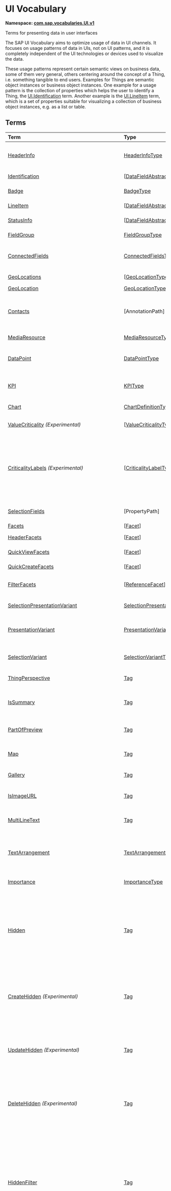 # UI Vocabulary
**Namespace: [com.sap.vocabularies.UI.v1](UI.xml)**

Terms for presenting data in user interfaces

The SAP UI Vocabulary aims to optimize usage of data in UI channels.
It focuses on usage patterns of data in UIs, not on UI patterns, and it is completely independent of the
UI technologies or devices used to visualize the data.

These usage patterns represent certain semantic views on business data, some of them very general,
others centering around the concept of a Thing, i.e. something tangible to end users.
Examples for Things are semantic object instances or business object instances.
One example for a usage pattern is the collection of properties which helps the user to identify a Thing,
the [UI.Identification](#Identification) term.
Another example is the [UI.LineItem](#LineItem) term, which is a set of properties suitable for visualizing
a collection of business object instances, e.g. as a list or table.


## Terms

Term|Type|Description
:---|:---|:----------
[HeaderInfo](UI.xml#L55)|[HeaderInfoType](#HeaderInfoType)|<a name="HeaderInfo"></a>Information for the header area of an entity representation. HeaderInfo is mandatory for main entity types of the model
[Identification](UI.xml#L106)|\[[DataFieldAbstract](#DataFieldAbstract)\]|<a name="Identification"></a>Collection of fields identifying the object
[Badge](UI.xml#L111)|[BadgeType](#BadgeType)|<a name="Badge"></a>Information usually displayed in the form of a business card
[LineItem](UI.xml#L139)|\[[DataFieldAbstract](#DataFieldAbstract)\]|<a name="LineItem"></a>Collection of data fields for representation in a table or list
[StatusInfo](UI.xml#L144)|\[[DataFieldAbstract](#DataFieldAbstract)\]|<a name="StatusInfo"></a>Collection of data fields describing the status of an entity
[FieldGroup](UI.xml#L149)|[FieldGroupType](#FieldGroupType)|<a name="FieldGroup"></a>Group of fields with an optional label
[ConnectedFields](UI.xml#L163)|[ConnectedFieldsType](#ConnectedFieldsType)|<a name="ConnectedFields"></a>Group of semantically connected fields with a representation template and an optional label ([Example](UI.xml#L166))
[GeoLocations](UI.xml#L232)|\[[GeoLocationType](#GeoLocationType)\]|<a name="GeoLocations"></a>Collection of geographic locations
[GeoLocation](UI.xml#L236)|[GeoLocationType](#GeoLocationType)|<a name="GeoLocation"></a>Geographic location
[Contacts](UI.xml#L256)|\[AnnotationPath\]|<a name="Contacts"></a>Collection of contacts<p>Each collection item MUST reference an annotation of a Communication.Contact</p>
[MediaResource](UI.xml#L263)|[MediaResourceType](#MediaResourceType)|<a name="MediaResource"></a>Properties that describe a media resource
[DataPoint](UI.xml#L317)|[DataPointType](#DataPointType)|<a name="DataPoint"></a>Visualization of a single point of data, typically a number; may also be textual, e.g. a status value
[KPI](UI.xml#L618)|[KPIType](#KPIType)|<a name="KPI"></a>A Key Performance Indicator (KPI) bundles a SelectionVariant and a DataPoint, and provides details for progressive disclosure
[Chart](UI.xml#L673)|[ChartDefinitionType](#ChartDefinitionType)|<a name="Chart"></a>Visualization of multiple data points
[ValueCriticality](UI.xml#L885) *(Experimental)*|\[[ValueCriticalityType](#ValueCriticalityType)\]|<a name="ValueCriticality"></a>Assign criticalities to primitive values. This information can be used for semantic coloring.
[CriticalityLabels](UI.xml#L900) *(Experimental)*|\[[CriticalityLabelType](#CriticalityLabelType)\]|<a name="CriticalityLabels"></a>Assign labels to criticalities. This information can be used for semantic coloring. When applied to a property, a label for a criticality must be provided, if more than one value of the annotated property has been assigned to the same criticality. There must be no more than one label per criticality.
[SelectionFields](UI.xml#L922)|\[PropertyPath\]|<a name="SelectionFields"></a>Properties that might be relevant for filtering a collection of entities of this type
[Facets](UI.xml#L931)|\[[Facet](#Facet)\]|<a name="Facets"></a>Collection of facets
[HeaderFacets](UI.xml#L935)|\[[Facet](#Facet)\]|<a name="HeaderFacets"></a>Facets for additional object header information
[QuickViewFacets](UI.xml#L939)|\[[Facet](#Facet)\]|<a name="QuickViewFacets"></a>Facets that may be used for a quick overview of the object
[QuickCreateFacets](UI.xml#L943)|\[[Facet](#Facet)\]|<a name="QuickCreateFacets"></a>Facets that may be used for a (quick) create of the object
[FilterFacets](UI.xml#L947)|\[[ReferenceFacet](#ReferenceFacet)\]|<a name="FilterFacets"></a>Facets that reference UI.FieldGroup annotations to group filterable fields
[SelectionPresentationVariant](UI.xml#L1011)|[SelectionPresentationVariantType](#SelectionPresentationVariantType)|<a name="SelectionPresentationVariant"></a>A SelectionPresentationVariant bundles a Selection Variant and a Presentation Variant
[PresentationVariant](UI.xml#L1037)|[PresentationVariantType](#PresentationVariantType)|<a name="PresentationVariant"></a>Defines how the result of a queried collection of entities is shaped and how this result is displayed
[SelectionVariant](UI.xml#L1111)|[SelectionVariantType](#SelectionVariantType)|<a name="SelectionVariant"></a>A SelectionVariant denotes a combination of parameters and filters to query the annotated entity set
[ThingPerspective](UI.xml#L1243)|[Tag](https://github.com/oasis-tcs/odata-vocabularies/blob/master/vocabularies/Org.OData.Core.V1.md#Tag)|<a name="ThingPerspective"></a>The annotated term is a Thing Perspective
[IsSummary](UI.xml#L1246)|[Tag](https://github.com/oasis-tcs/odata-vocabularies/blob/master/vocabularies/Org.OData.Core.V1.md#Tag)|<a name="IsSummary"></a>This Facet and all included Facets are the summary of the thing. At most one Facet of a thing can be tagged with this term
[PartOfPreview](UI.xml#L1251)|[Tag](https://github.com/oasis-tcs/odata-vocabularies/blob/master/vocabularies/Org.OData.Core.V1.md#Tag)|<a name="PartOfPreview"></a>This Facet and all included Facets are part of the Thing preview
[Map](UI.xml#L1255)|[Tag](https://github.com/oasis-tcs/odata-vocabularies/blob/master/vocabularies/Org.OData.Core.V1.md#Tag)|<a name="Map"></a>Target MUST reference a UI.GeoLocation, Communication.Address or a collection of these
[Gallery](UI.xml#L1260)|[Tag](https://github.com/oasis-tcs/odata-vocabularies/blob/master/vocabularies/Org.OData.Core.V1.md#Tag)|<a name="Gallery"></a>Target MUST reference a UI.MediaResource
[IsImageURL](UI.xml#L1265)|[Tag](https://github.com/oasis-tcs/odata-vocabularies/blob/master/vocabularies/Org.OData.Core.V1.md#Tag)|<a name="IsImageURL"></a>Properties and terms annotated with this term MUST contain a valid URL referencing an resource with a MIME type image
[MultiLineText](UI.xml#L1271)|[Tag](https://github.com/oasis-tcs/odata-vocabularies/blob/master/vocabularies/Org.OData.Core.V1.md#Tag)|<a name="MultiLineText"></a>Properties annotated with this annotation should be rendered as multi-line text (e.g. text area)
[TextArrangement](UI.xml#L1277)|[TextArrangementType](#TextArrangementType)|<a name="TextArrangement"></a>Describes the arrangement of a code or ID value and its text<p>If used for a single property the Common.Text annotation is annotated</p>
[Importance](UI.xml#L1304)|[ImportanceType](#ImportanceType)|<a name="Importance"></a>Expresses the importance of e.g. a DataField or an annotation
[Hidden](UI.xml#L1319)|[Tag](https://github.com/oasis-tcs/odata-vocabularies/blob/master/vocabularies/Org.OData.Core.V1.md#Tag)|<a name="Hidden"></a>Properties or facets (see UI.Facet) annotated with this term will not be rendered if the annotation evaluates to true.<p>Hidden properties usually carry technical information that is used for application control and is of no direct interest to end users. The annotation value may be an expression to dynamically hide or render the annotated feature.</p>
[CreateHidden](UI.xml#L1326) *(Experimental)*|[Tag](https://github.com/oasis-tcs/odata-vocabularies/blob/master/vocabularies/Org.OData.Core.V1.md#Tag)|<a name="CreateHidden"></a>EntitySets annotated with this term can control the visibility of the create operation dynamically<p>The annotation value should be a path to another property from the same or an associated EntitySet.</p>
[UpdateHidden](UI.xml#L1334) *(Experimental)*|[Tag](https://github.com/oasis-tcs/odata-vocabularies/blob/master/vocabularies/Org.OData.Core.V1.md#Tag)|<a name="UpdateHidden"></a>EntitySets annotated with this term can control the visibility of the edit/save operation dynamically<p>The annotation value should be a path to another property from the same or an associated EntitySet.</p>
[DeleteHidden](UI.xml#L1342) *(Experimental)*|[Tag](https://github.com/oasis-tcs/odata-vocabularies/blob/master/vocabularies/Org.OData.Core.V1.md#Tag)|<a name="DeleteHidden"></a>EntitySets annotated with this term can control the visibility of the delete operation dynamically<p>The annotation value should be a path to another property from the same or an associated EntitySet.</p>
[HiddenFilter](UI.xml#L1350)|[Tag](https://github.com/oasis-tcs/odata-vocabularies/blob/master/vocabularies/Org.OData.Core.V1.md#Tag)|<a name="HiddenFilter"></a>Properties annotated with this term will not be rendered as filter criteria if the annotation evaluates to true.<p>Properties annotated with `HiddenFilter` are intended as parts of a `$filter` expression that cannot be directly influenced by end users. The properties will be rendered in all other places, e.g. table columns or form fields. This is in contrast to properties annotated with [Hidden](#Hidden) that are not rendered at all.</p>
[DataFieldDefault](UI.xml#L1357)|[DataFieldAbstract](#DataFieldAbstract)|<a name="DataFieldDefault"></a>Default representation of a property as a datafield, e.g. when the property is added as a table column or form field via personalization<p>Only concrete subtypes of [DataFieldAbstract](#DataFieldAbstract) can be used for a DataFieldDefault. For type [DataField](#DataField) and its subtypes the annotation target SHOULD be the same property that is referenced via a path expression in the `Value` of the datafield.</p>
[Criticality](UI.xml#L1537)|[CriticalityType](#CriticalityType)|<a name="Criticality"></a>Service-calculated criticality, alternative to UI.CriticalityCalculation
[CriticalityCalculation](UI.xml#L1541)|[CriticalityCalculationType](#CriticalityCalculationType)|<a name="CriticalityCalculation"></a>Parameters for client-calculated criticality, alternative to UI.Criticality
[OrderBy](UI.xml#L1545) *(Experimental)*|PropertyPath|<a name="OrderBy"></a>Sort by the referenced property instead of by the annotated property<p>Example: annotated property `SizeCode` has string values XS, S, M, L, XL, referenced property SizeOrder has numeric values -2, -1, 0, 1, 2. Numeric ordering by SizeOrder will be more understandable than lexicographic ordering by SizeCode.</p>
[RecommendationState](UI.xml#L1553) *(Experimental)*|[RecommendationStateType](#RecommendationStateType)|<a name="RecommendationState"></a>Indicates whether a field contains or has a recommended value<p>Intelligent systems can help users by recommending input the user may "prefer".</p>
[RecommendationList](UI.xml#L1585) *(Experimental)*|[RecommendationListType](#RecommendationListType)|<a name="RecommendationList"></a>Specifies how to get a list of recommended values for a property or parameter<p>Intelligent systems can help users by recommending input the user may "prefer".</p>
[ApplyMultiUnitBehaviorForSortingAndFiltering](UI.xml#L1625) *(Experimental)*|[Tag](https://github.com/oasis-tcs/odata-vocabularies/blob/master/vocabularies/Org.OData.Core.V1.md#Tag)|<a name="ApplyMultiUnitBehaviorForSortingAndFiltering"></a>Sorting and filtering of amounts in multiple currencies needs special consideration<p>TODO: add link to UX documentation on https://experience.sap.com/fiori-design/</p>
[ExcludeFromNavigationContext](UI.xml#L1633) *(Experimental)*|[Tag](https://github.com/oasis-tcs/odata-vocabularies/blob/master/vocabularies/Org.OData.Core.V1.md#Tag)|<a name="ExcludeFromNavigationContext"></a>The contents of this property must not be propagated to the app-to-app navigation context

## <a name="HeaderInfoType"></a>[HeaderInfoType](UI.xml#L60)


Property|Type|Description
:-------|:---|:----------
[TypeName](UI.xml#L61)|String|Name of the main entity type
[TypeNamePlural](UI.xml#L65)|String|Plural form of the name of the main entity type
[Title](UI.xml#L69)|[DataFieldAbstract](#DataFieldAbstract)|Title, e.g. for overview pages<p>This can be a [DataField](#DataField) and any of its children, or a [DataFieldForAnnotation](#DataFieldForAnnotation) targeting [ConnectedFields](#ConnectedFields).</p>
[Description](UI.xml#L80)|[DataFieldAbstract](#DataFieldAbstract)|Description, e.g. for overview pages<p>This can be a [DataField](#DataField) and any of its children, or a [DataFieldForAnnotation](#DataFieldForAnnotation) targeting [ConnectedFields](#ConnectedFields).</p>
[ImageUrl](UI.xml#L91)|URL|Image URL for an instance of the entity type. If the property ImageUrl has a valid value, it can be used for the visualization of the instance. If it is not available or not valid the property TypeImageUrl can be used instead.
[TypeImageUrl](UI.xml#L96)|URL|Image URL for the entity type
[Initials](UI.xml#L100) *(Experimental)*|String|Latin letters to be used in case no ImageUrl or TypeImageUrl is present

## <a name="BadgeType"></a>[BadgeType](UI.xml#L115)


Property|Type|Description
:-------|:---|:----------
[HeadLine](UI.xml#L116)|[DataField](#DataField)|Headline
[Title](UI.xml#L119)|[DataField](#DataField)|Title
[ImageUrl](UI.xml#L122)|URL|Image URL for an instance of the entity type. If the property ImageUrl has a valid value, it can be used for the visualization of the instance. If it is not available or not valid the property TypeImageUrl can be used instead.
[TypeImageUrl](UI.xml#L127)|URL|Image URL for the entity type
[MainInfo](UI.xml#L131)|[DataField](#DataField)|Main information on the business card
[SecondaryInfo](UI.xml#L134)|[DataField](#DataField)|Additional information on the business card

## <a name="FieldGroupType"></a>[FieldGroupType](UI.xml#L153)


Property|Type|Description
:-------|:---|:----------
[Label](UI.xml#L154)|String|Label for the field group
[Data](UI.xml#L158)|\[[DataFieldAbstract](#DataFieldAbstract)\]|Collection of data fields

## <a name="ConnectedFieldsType"></a>[ConnectedFieldsType](UI.xml#L191)
Group of semantically connected fields with a representation template and an optional label

Property|Type|Description
:-------|:---|:----------
[Label](UI.xml#L194)|String|Label for the connected fields
[Template](UI.xml#L198)|String|Template for representing the connected fields<p>Template variables are identifiers enclosed in curly braces, e.g. `{MaterialName} - {MaterialClassName}`. The `Data` collection assigns values to the template variables.</p>
[Data](UI.xml#L204)|[Dictionary](https://github.com/oasis-tcs/odata-vocabularies/blob/master/vocabularies/Org.OData.Core.V1.md#Dictionary)|Dictionary of template variables<p>Each template variable used in `Template` must be assigned a value here. The value must be of type [DataFieldAbstract](#DataFieldAbstract)</p>

## <a name="GeoLocationType"></a>[GeoLocationType](UI.xml#L240)
Properties that define a geographic location

Property|Type|Description
:-------|:---|:----------
[Latitude](UI.xml#L242)|Double|Geographic latitude
[Longitude](UI.xml#L245)|Double|Geographic longitude
[Location](UI.xml#L248)|GeographyPoint|A point in a round-earth coordinate system
[Address](UI.xml#L251)|[AddressType](Communication.md#AddressType)|vCard-style address

## <a name="MediaResourceType"></a>[MediaResourceType](UI.xml#L267)


Property|Type|Description
:-------|:---|:----------
[Url](UI.xml#L268)|URL|URL of media resource
[ContentType](UI.xml#L272)|MediaType|Content type, such as application/pdf, video/x-flv, image/jpeg
[ByteSize](UI.xml#L276)|Int64|Resource size in bytes
[ChangedAt](UI.xml#L279)|DateTimeOffset|Date of last change
[Thumbnail](UI.xml#L282)|[ImageType](#ImageType)|Thumbnail image
[Title](UI.xml#L285)|[DataField](#DataField)|Resource title
[Description](UI.xml#L288)|[DataField](#DataField)|Resource description

## <a name="ImageType"></a>[ImageType](UI.xml#L292)


Property|Type|Description
:-------|:---|:----------
[Url](UI.xml#L293)|URL|URL of image
[Width](UI.xml#L297)|String|Width of image
[Height](UI.xml#L300)|String|Height of image

## <a name="DataPointType"></a>[DataPointType](UI.xml#L322)


Property|Type|Description
:-------|:---|:----------
[Title](UI.xml#L323)|String|Title of the data point
[Description](UI.xml#L327)|String|Short description
[LongDescription](UI.xml#L331)|String|Full description
[Value](UI.xml#L335)|PrimitiveType|Numeric value<p> The value is typically provided via a `Path` construct. The path MUST lead to a direct property of the same entity type or a property of a complex property (recursively) of that entity type, navigation segments are not allowed.<br/>It could be annotated with either `UoM.ISOCurrency` or `UoM.Unit`. Percentage values are annotated with `UoM.Unit = '%'`. A renderer should take an optional `Common.Text` annotation into consideration.             </p>
[TargetValue](UI.xml#L347)|PrimitiveType|Target value
[ForecastValue](UI.xml#L350)|PrimitiveType|Forecast value
[MinimumValue](UI.xml#L353)|Decimal|Minimum value (for output rendering)
[MaximumValue](UI.xml#L356)|Decimal|Maximum value (for output rendering)
[ValueFormat](UI.xml#L359)|[NumberFormat](#NumberFormat)|Number format
[Visualization](UI.xml#L362)|[VisualizationType](#VisualizationType)|Preferred visualization
[SampleSize](UI.xml#L365)|PrimitiveType|Sample size used for the determination of the data point; should contain just integer value as Edm.Byte, Edm.SByte, Edm.Intxx, and Edm.Decimal with scale 0.
[ReferencePeriod](UI.xml#L372)|[ReferencePeriod](#ReferencePeriod)|Reference period
[Criticality](UI.xml#L375)|[CriticalityType](#CriticalityType)|Service-calculated criticality, alternative to CriticalityCalculation
[CriticalityLabels](UI.xml#L378)|AnnotationPath|Custom labels for the criticality legend. Annotation path MUST end in UI.CriticalityLabels
[CriticalityRepresentation](UI.xml#L387) *(Experimental)*|[CriticalityRepresentationType](#CriticalityRepresentationType)|Decides if criticality is visualized in addition by means of an icon
[CriticalityCalculation](UI.xml#L391)|[CriticalityCalculationType](#CriticalityCalculationType)|Parameters for client-calculated criticality, alternative to Criticality
[Trend](UI.xml#L394)|[TrendType](#TrendType)|Service-calculated trend, alternative to TrendCalculation
[TrendCalculation](UI.xml#L397)|[TrendCalculationType](#TrendCalculationType)|Parameters for client-calculated trend, alternative to Trend
[Responsible](UI.xml#L400)|[ContactType](Communication.md#ContactType)|Contact person

## <a name="NumberFormat"></a>[NumberFormat](UI.xml#L405)
Describes how to visualise a number

Property|Type|Description
:-------|:---|:----------
[ScaleFactor](UI.xml#L407)|Decimal|Display value in *ScaleFactor* units, e.g. 1000 for k (kilo), 1e6 for M (Mega)
[NumberOfFractionalDigits](UI.xml#L411)|Byte|Number of fractional digits of the scaled value to be visualized

## <a name="VisualizationType"></a>[VisualizationType](UI.xml#L416)


Member|Value|Description
:-----|----:|:----------
[Number](UI.xml#L417)|0|Visualize as a number
[BulletChart](UI.xml#L420)|1|Visualize as bullet chart - requires TargetValue
[Progress](UI.xml#L423)|2|Visualize as progress indicator - requires TargetValue
[Rating](UI.xml#L426)|3|Visualize as partially or completely filled stars/hearts/... - requires TargetValue
[Donut](UI.xml#L430)|4|Visualize as donut, optionally with missing segment - requires TargetValue
[DeltaBulletChart](UI.xml#L433)|5|Visualize as delta bullet chart - requires TargetValue

## <a name="ReferencePeriod"></a>[ReferencePeriod](UI.xml#L438)
Reference period

Property|Type|Description
:-------|:---|:----------
[Description](UI.xml#L440)|String|Short description of the reference period
[Start](UI.xml#L444)|DateTimeOffset|Start of the reference period
[End](UI.xml#L447)|DateTimeOffset|End of the reference period

## <a name="CriticalityType"></a>[CriticalityType](UI.xml#L452)
Criticality of a value or status, represented e.g. via semantic colors (https://experience.sap.com/fiori-design-web/foundation/colors/#semantic-colors)

Member|Value|Description
:-----|----:|:----------
[VeryNegative](UI.xml#L455) *(Experimental)*|-1|Very negative / dark-red status - risk - out of stock - late
[Neutral](UI.xml#L459)|0|Neutral / grey status - inactive - open - in progress
[Negative](UI.xml#L462)|1|Negative / red status - attention - overload - alert
[Critical](UI.xml#L465)|2|Critical / orange status - warning
[Positive](UI.xml#L468)|3|Positive / green status - completed - available - on track - acceptable
[VeryPositive](UI.xml#L471) *(Experimental)*|4|Very positive / blue status - above max stock - excess

## <a name="CriticalityCalculationType"></a>[CriticalityCalculationType](UI.xml#L477): [CriticalityThresholdsType](#CriticalityThresholdsType)
Describes how to calculate the criticality of a value depending on the improvement direction


The calculation is done by comparing a value to the threshold values relevant for the specified improvement direction.

For improvement direction `Target`, the criticality is calculated using both low and high threshold values. It will be
  - Positive if the value is greater than or equal to AcceptanceRangeLowValue and lower than or equal to AcceptanceRangeHighValue
  - Neutral if the value is greater than or equal to ToleranceRangeLowValue and lower than AcceptanceRangeLowValue OR greater than AcceptanceRangeHighValue and lower than or equal to ToleranceRangeHighValue
  - Critical if the value is greater than or equal to DeviationRangeLowValue and lower than ToleranceRangeLowValue OR greater than ToleranceRangeHighValue  and lower than or equal to DeviationRangeHighValue
  - Negative if the value is lower than DeviationRangeLowValue or greater than DeviationRangeHighValue

For improvement direction `Minimize`, the criticality is calculated using the high threshold values. It is
  - Positive if the value is lower than or equal to AcceptanceRangeHighValue
  - Neutral if the value is  greater than AcceptanceRangeHighValue and lower than or equal to ToleranceRangeHighValue
  - Critical if the value is greater than ToleranceRangeHighValue and lower than or equal to DeviationRangeHighValue
  - Negative if the value is greater than DeviationRangeHighValue

For improvement direction `Maximize`, the criticality is calculated using the low threshold values. It is
  - Positive if the value is greater than or equal to AcceptanceRangeLowValue
  - Neutral if the value is less than AcceptanceRangeLowValue and greater than or equal to ToleranceRangeLowValue
  - Critical if the value is lower than ToleranceRangeLowValue and greater than or equal to DeviationRangeLowValue
  - Negative if the value is lower than DeviationRangeLowValue

Thresholds are optional. For unassigned values, defaults are determined in this order:
  - For DeviationRange, an omitted LowValue translates into the smallest possible number (-INF), an omitted HighValue translates into the largest possible number (+INF)
  - For ToleranceRange, an omitted LowValue will be initialized with DeviationRangeLowValue, an omitted HighValue will be initialized with DeviationRangeHighValue
  - For AcceptanceRange, an omitted LowValue will be initialized with ToleranceRangeLowValue, an omitted HighValue will be initialized with ToleranceRangeHighValue
          

Property|Type|Description
:-------|:---|:----------
[*AcceptanceRangeLowValue*](UI.xml#L522)|PrimitiveType|Lowest value that is considered positive
[*AcceptanceRangeHighValue*](UI.xml#L525)|PrimitiveType|Highest value that is considered positive
[*ToleranceRangeLowValue*](UI.xml#L528)|PrimitiveType|Lowest value that is considered neutral
[*ToleranceRangeHighValue*](UI.xml#L531)|PrimitiveType|Highest value that is considered neutral
[*DeviationRangeLowValue*](UI.xml#L534)|PrimitiveType|Lowest value that is considered critical
[*DeviationRangeHighValue*](UI.xml#L537)|PrimitiveType|Highest value that is considered critical
[ImprovementDirection](UI.xml#L508)|[ImprovementDirectionType](#ImprovementDirectionType)|Describes in which direction the value improves
[ConstantThresholds](UI.xml#L511) *(Experimental)*|\[[LevelThresholdsType](#LevelThresholdsType)\]|List of thresholds depending on the aggregation level as a set of constant values<p>Constant thresholds shall only be used in order to refine constant values given for the data point overall (aggregation level with empty collection of property paths), but not if the thresholds are based on other measure elements.</p>

## <a name="CriticalityThresholdsType"></a>[CriticalityThresholdsType](UI.xml#L520)
Thresholds for calculating the criticality of a value

**Derived Types:**
- [CriticalityCalculationType](#CriticalityCalculationType)
- [LevelThresholdsType](#LevelThresholdsType)

Property|Type|Description
:-------|:---|:----------
[AcceptanceRangeLowValue](UI.xml#L522)|PrimitiveType|Lowest value that is considered positive
[AcceptanceRangeHighValue](UI.xml#L525)|PrimitiveType|Highest value that is considered positive
[ToleranceRangeLowValue](UI.xml#L528)|PrimitiveType|Lowest value that is considered neutral
[ToleranceRangeHighValue](UI.xml#L531)|PrimitiveType|Highest value that is considered neutral
[DeviationRangeLowValue](UI.xml#L534)|PrimitiveType|Lowest value that is considered critical
[DeviationRangeHighValue](UI.xml#L537)|PrimitiveType|Highest value that is considered critical

## <a name="ImprovementDirectionType"></a>[ImprovementDirectionType](UI.xml#L542)
Describes which direction of a value change is seen as an improvement

Member|Value|Description
:-----|----:|:----------
[Minimize](UI.xml#L544)|1|Lower is better
[Target](UI.xml#L547)|2|Closer to the target is better
[Maximize](UI.xml#L550)|3|Higher is better

## <a name="LevelThresholdsType"></a>[LevelThresholdsType](UI.xml#L555): [CriticalityThresholdsType](#CriticalityThresholdsType) *(Experimental)*
Thresholds for an aggregation level

Property|Type|Description
:-------|:---|:----------
[*AcceptanceRangeLowValue*](UI.xml#L522)|PrimitiveType|Lowest value that is considered positive
[*AcceptanceRangeHighValue*](UI.xml#L525)|PrimitiveType|Highest value that is considered positive
[*ToleranceRangeLowValue*](UI.xml#L528)|PrimitiveType|Lowest value that is considered neutral
[*ToleranceRangeHighValue*](UI.xml#L531)|PrimitiveType|Highest value that is considered neutral
[*DeviationRangeLowValue*](UI.xml#L534)|PrimitiveType|Lowest value that is considered critical
[*DeviationRangeHighValue*](UI.xml#L537)|PrimitiveType|Highest value that is considered critical
[AggregationLevel](UI.xml#L558)|\[PropertyPath\]|An unordered tuple of dimensions, i.e. properties which are intended to be used for grouping in aggregating requests. In analytical UIs, e.g. an analytical chart, the aggregation level typically corresponds to the visible dimensions.

## <a name="TrendType"></a>[TrendType](UI.xml#L564)
The trend of a value

Member|Value|Description
:-----|----:|:----------
[StrongUp](UI.xml#L566)|1|Value grows strongly
[Up](UI.xml#L569)|2|Value grows
[Sideways](UI.xml#L572)|3|Value does not significantly grow or shrink
[Down](UI.xml#L575)|4|Value shrinks
[StrongDown](UI.xml#L578)|5|Value shrinks strongly

## <a name="TrendCalculationType"></a>[TrendCalculationType](UI.xml#L583)
Describes how to calculate the trend of a value


By default, the calculation is done by comparing the difference between Value and ReferenceValue to the threshold values.
If IsRelativeDifference is set, the difference of Value and ReferenceValue is divided by ReferenceValue and the relative difference is compared.

The trend is
  - StrongUp if the difference is greater than or equal to StrongUpDifference
  - Up if the difference is less than StrongUpDifference and greater than or equal to UpDifference
  - Sideways if the difference  is less than UpDifference and greater than DownDifference
  - Down if the difference is greater than StrongDownDifference and lower than or equal to DownDifference
  - StrongDown if the difference is lower than or equal to StrongDownDifference

Property|Type|Description
:-------|:---|:----------
[ReferenceValue](UI.xml#L597)|PrimitiveType|Reference value for the calculation, e.g. number of sales for the last year
[IsRelativeDifference](UI.xml#L601)|Boolean|Calculate with a relative difference
[UpDifference](UI.xml#L604)|Decimal|Threshold for Up
[StrongUpDifference](UI.xml#L607)|Decimal|Threshold for StrongUp
[DownDifference](UI.xml#L610)|Decimal|Threshold for Down
[StrongDownDifference](UI.xml#L613)|Decimal|Threshold for StrongDown

## <a name="KPIType"></a>[KPIType](UI.xml#L624)


Property|Type|Description
:-------|:---|:----------
[ID](UI.xml#L625)|String|Optional identifier to reference this instance from an external context
[ShortDescription](UI.xml#L630) *(Experimental)*|String|Very short description
[SelectionVariant](UI.xml#L635)|[SelectionVariantType](#SelectionVariantType)|Selection variant, either specified inline or referencing another annotation via Path
[DataPoint](UI.xml#L639)|[DataPointType](#DataPointType)|Data point, either specified inline or referencing another annotation via Path
[AdditionalDataPoints](UI.xml#L643)|\[[DataPointType](#DataPointType)\]|Additional data points, either specified inline or referencing another annotation via Path<p>Additional data points are typically related to the main data point and provide complementing information or could be used for comparisons</p>
[Detail](UI.xml#L649)|[KPIDetailType](#KPIDetailType)|Contains information about KPI details, especially drill-down presentations

## <a name="KPIDetailType"></a>[KPIDetailType](UI.xml#L654)


Property|Type|Description
:-------|:---|:----------
[DefaultPresentationVariant](UI.xml#L655)|[PresentationVariantType](#PresentationVariantType)|Presentation variant, either specified inline or referencing another annotation via Path
[AlternativePresentationVariants](UI.xml#L659)|\[[PresentationVariantType](#PresentationVariantType)\]|A list of alternative presentation variants, either specified inline or referencing another annotation via Path
[SemanticObject](UI.xml#L663)|String|Name of the Semantic Object. If not specified, use Semantic Object annotated at the property referenced in KPI/DataPoint/Value
[Action](UI.xml#L667)|String|Name of the Action on the Semantic Object. If not specified, let user choose which of the available actions to trigger.

## <a name="ChartDefinitionType"></a>[ChartDefinitionType](UI.xml#L677)


Property|Type|Description
:-------|:---|:----------
[Title](UI.xml#L678)|String|Title of the chart
[Description](UI.xml#L682)|String|Short description
[ChartType](UI.xml#L686)|[ChartType](#ChartType)|Chart type
[AxisScaling](UI.xml#L689)|[ChartAxisScalingType](#ChartAxisScalingType)|Describes the scale of the chart value axes
[Measures](UI.xml#L692)|\[PropertyPath\]|Measures of the chart, e.g. size and color in a bubble chart
[MeasureAttributes](UI.xml#L695)|\[[ChartMeasureAttributeType](#ChartMeasureAttributeType)\]|Describes Attributes for Measures. All Measures used in this collection must also be part of the Measures Property.
[Dimensions](UI.xml#L700)|\[PropertyPath\]|Dimensions of the chart, e.g. x- and y-axis of a bubble chart
[DimensionAttributes](UI.xml#L703)|\[[ChartDimensionAttributeType](#ChartDimensionAttributeType)\]|Describes Attributes for Dimensions. All Dimensions used in this collection must also be part of the Dimensions Property.
[Actions](UI.xml#L708)|\[[DataFieldForActionAbstract](#DataFieldForActionAbstract)\]|Available actions

## <a name="ChartType"></a>[ChartType](UI.xml#L713)


Member|Value|Description
:-----|----:|:----------
[Column](UI.xml#L714)|0|
[ColumnStacked](UI.xml#L715)|1|
[ColumnDual](UI.xml#L716)|2|
[ColumnStackedDual](UI.xml#L717)|3|
[ColumnStacked100](UI.xml#L718)|4|
[ColumnStackedDual100](UI.xml#L719)|5|
[Bar](UI.xml#L720)|6|
[BarStacked](UI.xml#L721)|7|
[BarDual](UI.xml#L722)|8|
[BarStackedDual](UI.xml#L723)|9|
[BarStacked100](UI.xml#L724)|10|
[BarStackedDual100](UI.xml#L725)|11|
[Area](UI.xml#L726)|12|
[AreaStacked](UI.xml#L727)|13|
[AreaStacked100](UI.xml#L728)|14|
[HorizontalArea](UI.xml#L729)|15|
[HorizontalAreaStacked](UI.xml#L730)|16|
[HorizontalAreaStacked100](UI.xml#L731)|17|
[Line](UI.xml#L732)|18|
[LineDual](UI.xml#L733)|19|
[Combination](UI.xml#L734)|20|
[CombinationStacked](UI.xml#L735)|21|
[CombinationDual](UI.xml#L736)|22|
[CombinationStackedDual](UI.xml#L737)|23|
[HorizontalCombinationStacked](UI.xml#L738)|24|
[Pie](UI.xml#L739)|25|
[Donut](UI.xml#L740)|26|
[Scatter](UI.xml#L741)|27|
[Bubble](UI.xml#L742)|28|
[Radar](UI.xml#L743)|29|
[HeatMap](UI.xml#L744)|30|
[TreeMap](UI.xml#L745)|31|
[Waterfall](UI.xml#L746)|32|
[Bullet](UI.xml#L747)|33|
[VerticalBullet](UI.xml#L748)|34|
[HorizontalWaterfall](UI.xml#L749)|35|
[HorizontalCombinationDual](UI.xml#L750)|36|
[HorizontalCombinationStackedDual](UI.xml#L751)|37|
[Donut100](UI.xml#L752) *(Experimental)*|38|

## <a name="ChartAxisScalingType"></a>[ChartAxisScalingType](UI.xml#L758)


Property|Type|Description
:-------|:---|:----------
[ScaleBehavior](UI.xml#L759)|[ChartAxisScaleBehaviorType](#ChartAxisScaleBehaviorType)|Scale is fixed or adapts automatically to rendered values
[AutoScaleBehavior](UI.xml#L762)|[ChartAxisAutoScaleBehaviorType](#ChartAxisAutoScaleBehaviorType)|Settings for automatic scaling
[FixedScaleMultipleStackedMeasuresBoundaryValues](UI.xml#L767)|[FixedScaleMultipleStackedMeasuresBoundaryValuesType](#FixedScaleMultipleStackedMeasuresBoundaryValuesType)|Boundary values for fixed scaling of a stacking chart type with multiple measures

## <a name="ChartAxisScaleBehaviorType"></a>[ChartAxisScaleBehaviorType](UI.xml#L773)


Member|Value|Description
:-----|----:|:----------
[AutoScale](UI.xml#L774)|0|Value axes scale automatically
[FixedScale](UI.xml#L777)|1|Fixed minimum and maximum values are applied, which are derived from the @UI.MeasureAttributes.DataPoint/MinimumValue and .../MaximumValue annotation by default. For stacking chart types with multiple measures, they are taken from ChartAxisScalingType/FixedScaleMultipleStackedMeasuresBoundaryValues.

## <a name="ChartAxisAutoScaleBehaviorType"></a>[ChartAxisAutoScaleBehaviorType](UI.xml#L786)


Property|Type|Description
:-------|:---|:----------
[ZeroAlwaysVisible](UI.xml#L787)|Boolean|Forces the value axis to always display the zero value
[DataScope](UI.xml#L790)|[ChartAxisAutoScaleDataScopeType](#ChartAxisAutoScaleDataScopeType)|Determines the automatic scaling

## <a name="ChartAxisAutoScaleDataScopeType"></a>[ChartAxisAutoScaleDataScopeType](UI.xml#L795)


Member|Value|Description
:-----|----:|:----------
[DataSet](UI.xml#L796)|0|Minimum and maximum axes values are determined from the entire data set
[VisibleData](UI.xml#L799)|1|Minimum and maximum axes values are determined from the currently visible data. Scrolling will change the scale.

## <a name="FixedScaleMultipleStackedMeasuresBoundaryValuesType"></a>[FixedScaleMultipleStackedMeasuresBoundaryValuesType](UI.xml#L805)


Property|Type|Description
:-------|:---|:----------
[MinimumValue](UI.xml#L806)|Decimal|Minimum value on value axes
[MaximumValue](UI.xml#L809)|Decimal|Maximum value on value axes

## <a name="ChartDimensionAttributeType"></a>[ChartDimensionAttributeType](UI.xml#L814)


Property|Type|Description
:-------|:---|:----------
[Dimension](UI.xml#L815)|PropertyPath|
[Role](UI.xml#L816)|[ChartDimensionRoleType](#ChartDimensionRoleType)|
[HierarchyLevel](UI.xml#L817) *(Experimental)*|Int32|For a dimension with a hierarchy, members are selected from this level. The root node of the hierarchy is at level 0.
[ValuesForSequentialColorLevels](UI.xml#L822) *(Experimental)*|\[String\]|All values in this collection should be assigned to levels of the same color.
[EmphasizedValues](UI.xml#L827) *(Experimental)*|\[String\]|All values in this collection should be emphasized.
[EmphasisLabels](UI.xml#L831) *(Experimental)*|[EmphasisLabelType](#EmphasisLabelType)|Assign a label to values with an emphasized representation. This is required, if more than one emphasized value has been specified.

## <a name="ChartMeasureAttributeType"></a>[ChartMeasureAttributeType](UI.xml#L838)


Property|Type|Description
:-------|:---|:----------
[Measure](UI.xml#L847)|PropertyPath|
[Role](UI.xml#L848)|[ChartMeasureRoleType](#ChartMeasureRoleType)|
[DataPoint](UI.xml#L849)|AnnotationPath|Annotation path MUST end in @UI.DataPoint and the data point's Value MUST be the same property as in Measure
[UseSequentialColorLevels](UI.xml#L858) *(Experimental)*|Boolean|All measures for which this setting is true should be assigned to levels of the same color.

## <a name="ChartDimensionRoleType"></a>[ChartDimensionRoleType](UI.xml#L865)


Member|Value|Description
:-----|----:|:----------
[Category](UI.xml#L866)|0|
[Series](UI.xml#L867)|1|
[Category2](UI.xml#L868)|2|

## <a name="ChartMeasureRoleType"></a>[ChartMeasureRoleType](UI.xml#L871)


Member|Value|Description
:-----|----:|:----------
[Axis1](UI.xml#L872)|0|
[Axis2](UI.xml#L873)|1|
[Axis3](UI.xml#L874)|2|

## <a name="EmphasisLabelType"></a>[EmphasisLabelType](UI.xml#L877) *(Experimental)*
Assigns a label to the set of emphasized values and optionally also for non-emphasized values. This information can be used for semantic coloring.

Property|Type|Description
:-------|:---|:----------
[EmphasizedValuesLabel](UI.xml#L881)|String|
[NonEmphasizedValuesLabel](UI.xml#L882)|String|

## <a name="ValueCriticalityType"></a>[ValueCriticalityType](UI.xml#L890) *(Experimental)*
Assigns a fixed criticality to a primitive value. This information can be used for semantic coloring.

Property|Type|Description
:-------|:---|:----------
[Value](UI.xml#L894)|PrimitiveType|MUST be a fixed value of primitive type
[Criticality](UI.xml#L897)|[CriticalityType](#CriticalityType)|

## <a name="CriticalityLabelType"></a>[CriticalityLabelType](UI.xml#L911) *(Experimental)*
Assigns a label to a criticality. This information can be used for semantic coloring.

Property|Type|Description
:-------|:---|:----------
[Criticality](UI.xml#L915)|[CriticalityType](#CriticalityType)|
[Label](UI.xml#L916)|String|Criticality label

## <a name="Facet"></a>[*Facet*](UI.xml#L951)
Abstract base type for facets

**Derived Types:**
- [CollectionFacet](#CollectionFacet)
- [ReferenceFacet](#ReferenceFacet)
- [ReferenceURLFacet](#ReferenceURLFacet)

Property|Type|Description
:-------|:---|:----------
[Label](UI.xml#L953)|String|Facet label
[ID](UI.xml#L957)|String|Unique identifier of a facet. ID should be stable, as long as the perceived semantics of the facet is unchanged.

## <a name="CollectionFacet"></a>[CollectionFacet](UI.xml#L962): [Facet](#Facet)
Collection of facets

Property|Type|Description
:-------|:---|:----------
[*Label*](UI.xml#L953)|String|Facet label
[*ID*](UI.xml#L957)|String|Unique identifier of a facet. ID should be stable, as long as the perceived semantics of the facet is unchanged.
[Facets](UI.xml#L964)|\[[Facet](#Facet)\]|Nested facets. An empty collection may be used as a placeholder for content added via extension points.

## <a name="ReferenceFacet"></a>[ReferenceFacet](UI.xml#L969): [Facet](#Facet)
Facet that refers to a thing perspective, e.g. LineItem

Property|Type|Description
:-------|:---|:----------
[*Label*](UI.xml#L953)|String|Facet label
[*ID*](UI.xml#L957)|String|Unique identifier of a facet. ID should be stable, as long as the perceived semantics of the facet is unchanged.
[Target](UI.xml#L971)|AnnotationPath|Referenced information: Communication.Contact, Communication.Address, or a term that is tagged with UI.ThingPerspective, e.g. UI.StatusInfo, UI.LineItem, UI.Identification, UI.FieldGroup, UI.Badge

## <a name="ReferenceURLFacet"></a>[ReferenceURLFacet](UI.xml#L998): [Facet](#Facet)
Facet that refers to a URL

Property|Type|Description
:-------|:---|:----------
[*Label*](UI.xml#L953)|String|Facet label
[*ID*](UI.xml#L957)|String|Unique identifier of a facet. ID should be stable, as long as the perceived semantics of the facet is unchanged.
[Url](UI.xml#L1000)|URL|URL of referenced information
[UrlContentType](UI.xml#L1004)|MediaType|Media type of referenced information

## <a name="SelectionPresentationVariantType"></a>[SelectionPresentationVariantType](UI.xml#L1017)


Property|Type|Description
:-------|:---|:----------
[ID](UI.xml#L1018)|String|Optional identifier to reference this variant from an external context
[Text](UI.xml#L1023)|String|Name of the bundling variant
[SelectionVariant](UI.xml#L1027)|[SelectionVariantType](#SelectionVariantType)|Selection variant, either specified inline or referencing another annotation via Path
[PresentationVariant](UI.xml#L1031)|[PresentationVariantType](#PresentationVariantType)|Presentation variant, either specified inline or referencing another annotation via Path

## <a name="PresentationVariantType"></a>[PresentationVariantType](UI.xml#L1043)


Property|Type|Description
:-------|:---|:----------
[ID](UI.xml#L1044)|String|Optional identifier to reference this variant from an external context
[Text](UI.xml#L1047)|String|Name of the presentation variant
[MaxItems](UI.xml#L1051)|Int32|Maximum number of items that should be included in the result
[SortOrder](UI.xml#L1054)|\[[SortOrderType](Common.md#SortOrderType)\]|Collection can be provided inline or as a reference to a Common.SortOrder annotation via Path
[GroupBy](UI.xml#L1058)|\[PropertyPath\]|Sequence of groupable properties p1, p2, ... defining how the result is composed of instances representing groups, one for each combination of value properties in the queried collection. The sequence specifies a certain level of aggregation for the queried collection, and every group instance will provide aggregated values for properties that are aggregatable. Moreover, the series of sub-sequences (p1), (p1, p2), ... forms a leveled hierarchy, which may become relevant in combination with `InitialExpansionLevel`.
[TotalBy](UI.xml#L1067)|\[PropertyPath\]|Sub-sequence q1, q2, ... of properties p1, p2, ... specified in GroupBy. With this, additional levels of aggregation are requested in addition to the most granular level defined by GroupBy: Every element in the series of sub-sequences (q1), (q1, q2), ... introduces an additional aggregation level included in the result.
[Total](UI.xml#L1074)|\[PropertyPath\]|Aggregatable properties for which aggregated values should be provided for the additional aggregation levels specified in TotalBy.
[IncludeGrandTotal](UI.xml#L1079)|Boolean|Result should include a grand total for the properties specified in Total
[InitialExpansionLevel](UI.xml#L1082)|Int32|Level up to which the hierarchy defined for the queried collection should be expanded initially. The hierarchy may be implicitly imposed by the sequence of the GroupBy, or by an explicit hierarchy annotation.
[Visualizations](UI.xml#L1088)|\[AnnotationPath\]|Lists available visualization types. Currently supported types are `UI.LineItem`, `UI.Chart`, and `UI.DataPoint`. For each type, no more than a single annotation is meaningful. Multiple instances of the same visualization type shall be modeled with different presentation variants. A reference to `UI.Lineitem` should always be part of the collection (least common denominator for renderers). The first entry of the collection is the default visualization.
[RequestAtLeast](UI.xml#L1098)|\[PropertyPath\]|Properties that should always be included in the result of the queried collection
[SelectionFields](UI.xml#L1102) *(Experimental)*|\[PropertyPath\]|Properties that should be presented for filtering a collection of entities. Can be provided inline or as a reference to a `UI.SelectionFields` annotation via Path.

## <a name="SelectionVariantType"></a>[SelectionVariantType](UI.xml#L1116)


Property|Type|Description
:-------|:---|:----------
[ID](UI.xml#L1117)|String|May contain identifier to reference this instance from an external context
[Text](UI.xml#L1122)|String|Name of the selection variant
[Parameters](UI.xml#L1126)|\[[ParameterAbstract](#ParameterAbstract)\]|Parameters of the selection variant
[FilterExpression](UI.xml#L1129)|String|Filter string for query part of URL, without `$filter=`
[SelectOptions](UI.xml#L1134)|\[[SelectOptionType](#SelectOptionType)\]|ABAP Select Options Pattern

## <a name="ParameterAbstract"></a>[*ParameterAbstract*](UI.xml#L1141)
Key property of a parameter entity type

**Derived Types:**
- [Parameter](#Parameter)
- [IntervalParameter](#IntervalParameter)

## <a name="Parameter"></a>[Parameter](UI.xml#L1144): [ParameterAbstract](#ParameterAbstract)
Single-valued parameter

Property|Type|Description
:-------|:---|:----------
[PropertyName](UI.xml#L1146)|PropertyPath|Path to a key property of a parameter entity type
[PropertyValue](UI.xml#L1149)|PrimitiveType|Value for the key property

## <a name="IntervalParameter"></a>[IntervalParameter](UI.xml#L1153): [ParameterAbstract](#ParameterAbstract)
Interval parameter formed with a 'from' and a 'to' property

Property|Type|Description
:-------|:---|:----------
[PropertyNameFrom](UI.xml#L1155)|PropertyPath|Path to the 'from' property of a parameter entity type
[PropertyValueFrom](UI.xml#L1158)|PrimitiveType|Value for the 'from' property
[PropertyNameTo](UI.xml#L1161)|PropertyPath|Path to the 'to' property of a parameter entity type
[PropertyValueTo](UI.xml#L1164)|PrimitiveType|Value for the 'to' property

## <a name="SelectOptionType"></a>[SelectOptionType](UI.xml#L1169)
List of value ranges for a single property

Property|Type|Description
:-------|:---|:----------
[PropertyName](UI.xml#L1171)|PropertyPath|Path to the property
[Ranges](UI.xml#L1174)|\[[SelectionRangeType](#SelectionRangeType)\]|List of value ranges

## <a name="SelectionRangeType"></a>[SelectionRangeType](UI.xml#L1179)
Value range. If the range option only requires a single value, the value must be in the property Low

Property|Type|Description
:-------|:---|:----------
[Sign](UI.xml#L1183)|[SelectionRangeSignType](#SelectionRangeSignType)|Include or exclude values
[Option](UI.xml#L1186)|[SelectionRangeOptionType](#SelectionRangeOptionType)|Comparison operator
[Low](UI.xml#L1189)|PrimitiveType|Single value or lower interval boundary
[High](UI.xml#L1192)|PrimitiveType|Upper interval boundary

## <a name="SelectionRangeSignType"></a>[SelectionRangeSignType](UI.xml#L1197)


Member|Value|Description
:-----|----:|:----------
[I](UI.xml#L1198)|0|Inclusive
[E](UI.xml#L1201)|1|Exclusive

## <a name="SelectionRangeOptionType"></a>[SelectionRangeOptionType](UI.xml#L1206)
Comparison operator

Member|Value|Description
:-----|----:|:----------
[EQ](UI.xml#L1208)|0|Equal to
[BT](UI.xml#L1211)|1|Between
[CP](UI.xml#L1214)|2|Contains pattern
[LE](UI.xml#L1217)|3|Less than or equal to
[GE](UI.xml#L1220)|4|Greater than or equal to
[NE](UI.xml#L1223)|5|Not equal to
[NB](UI.xml#L1226)|6|Not between
[NP](UI.xml#L1229)|7|Does not contain pattern
[GT](UI.xml#L1232)|8|Greater than
[LT](UI.xml#L1235)|9|Less than

## <a name="TextArrangementType"></a>[TextArrangementType](UI.xml#L1281)


Member|Value|Description
:-----|----:|:----------
[TextFirst](UI.xml#L1282)|0|Text is first, followed by the code/ID (e.g. in parentheses)
[TextLast](UI.xml#L1285)|1|Code/ID is first, followed by the text (e.g. separated by a dash)
[TextSeparate](UI.xml#L1288)|2|Code/ID and text are represented separately
[TextOnly](UI.xml#L1291)|3|Only text is represented, code/ID is hidden (e.g. for UUIDs)

## <a name="ImportanceType"></a>[ImportanceType](UI.xml#L1307)


Member|Value|Description
:-----|----:|:----------
[High](UI.xml#L1308)|0|High importance
[Medium](UI.xml#L1311)|1|Medium importance
[Low](UI.xml#L1314)|2|Low importance

## <a name="DataFieldAbstract"></a>[*DataFieldAbstract*](UI.xml#L1364)
Elementary building block that represents a piece of data and/or allows triggering an action

**Derived Types:**
- [DataFieldForAnnotation](#DataFieldForAnnotation)
- *[DataFieldForActionAbstract](#DataFieldForActionAbstract)*
  - [DataFieldForAction](#DataFieldForAction)
  - [DataFieldForIntentBasedNavigation](#DataFieldForIntentBasedNavigation)
- [DataField](#DataField)
  - [DataFieldWithAction](#DataFieldWithAction)
  - [DataFieldWithIntentBasedNavigation](#DataFieldWithIntentBasedNavigation)
  - [DataFieldWithNavigationPath](#DataFieldWithNavigationPath)
  - [DataFieldWithUrl](#DataFieldWithUrl)

Property|Type|Description
:-------|:---|:----------
[Label](UI.xml#L1373)|String|A short, human-readable text suitable for labels and captions in UIs
[Criticality](UI.xml#L1377)|[CriticalityType](#CriticalityType)|Criticality of the data field value
[CriticalityRepresentation](UI.xml#L1380)|[CriticalityRepresentationType](#CriticalityRepresentationType)|Decides if criticality is visualized in addition by means of an icon
[IconUrl](UI.xml#L1383)|URL|Optional icon

## <a name="CriticalityRepresentationType"></a>[CriticalityRepresentationType](UI.xml#L1389)


Member|Value|Description
:-----|----:|:----------
[WithIcon](UI.xml#L1390)|0|Criticality is represented with an icon
[WithoutIcon](UI.xml#L1393)|1|Criticality is represented without icon, e.g. only via text color

## <a name="DataFieldForAnnotation"></a>[DataFieldForAnnotation](UI.xml#L1398): [DataFieldAbstract](#DataFieldAbstract)
A structured piece of data described by an annotation

Property|Type|Description
:-------|:---|:----------
[*Label*](UI.xml#L1373)|String|A short, human-readable text suitable for labels and captions in UIs
[*Criticality*](UI.xml#L1377)|[CriticalityType](#CriticalityType)|Criticality of the data field value
[*CriticalityRepresentation*](UI.xml#L1380)|[CriticalityRepresentationType](#CriticalityRepresentationType)|Decides if criticality is visualized in addition by means of an icon
[*IconUrl*](UI.xml#L1383)|URL|Optional icon
[Target](UI.xml#L1400)|AnnotationPath|Target MUST reference an annotation of terms Communication.Contact, Communication.Address, UI.DataPoint, UI.Chart, UI.FieldGroup, or UI.ConnectedFields

## <a name="DataFieldForActionAbstract"></a>[*DataFieldForActionAbstract*](UI.xml#L1416): [DataFieldAbstract](#DataFieldAbstract)
Triggers an action

**Derived Types:**
- [DataFieldForAction](#DataFieldForAction)
- [DataFieldForIntentBasedNavigation](#DataFieldForIntentBasedNavigation)

Property|Type|Description
:-------|:---|:----------
[*Label*](UI.xml#L1373)|String|A short, human-readable text suitable for labels and captions in UIs
[*Criticality*](UI.xml#L1377)|[CriticalityType](#CriticalityType)|Criticality of the data field value
[*CriticalityRepresentation*](UI.xml#L1380)|[CriticalityRepresentationType](#CriticalityRepresentationType)|Decides if criticality is visualized in addition by means of an icon
[*IconUrl*](UI.xml#L1383)|URL|Optional icon
[Inline](UI.xml#L1418)|Boolean|Action should be placed close to (or even inside) the visualized term
[Determining](UI.xml#L1421)|Boolean|Determines whether the action completes a process step (e.g. approve, reject).

## <a name="DataFieldForAction"></a>[DataFieldForAction](UI.xml#L1427): [DataFieldForActionAbstract](#DataFieldForActionAbstract)
Triggers an OData action

The action is NOT tied to a data value (in contrast to [DataFieldWithAction](#DataFieldWithAction)).

Property|Type|Description
:-------|:---|:----------
[*Label*](UI.xml#L1373)|String|A short, human-readable text suitable for labels and captions in UIs
[*Criticality*](UI.xml#L1377)|[CriticalityType](#CriticalityType)|Criticality of the data field value
[*CriticalityRepresentation*](UI.xml#L1380)|[CriticalityRepresentationType](#CriticalityRepresentationType)|Decides if criticality is visualized in addition by means of an icon
[*IconUrl*](UI.xml#L1383)|URL|Optional icon
[*Inline*](UI.xml#L1418)|Boolean|Action should be placed close to (or even inside) the visualized term
[*Determining*](UI.xml#L1421)|Boolean|Determines whether the action completes a process step (e.g. approve, reject).
[Action](UI.xml#L1431)|[QualifiedName](Common.md#QualifiedName)|Qualified name of an Action, Function, ActionImport or FunctionImport in scope
[InvocationGrouping](UI.xml#L1435)|[OperationGroupingType](#OperationGroupingType)|Expresses how invocations of this action on multiple instances should be grouped

## <a name="OperationGroupingType"></a>[OperationGroupingType](UI.xml#L1440)


Member|Value|Description
:-----|----:|:----------
[Isolated](UI.xml#L1441)|0|Invoke each action in isolation from other actions
[ChangeSet](UI.xml#L1444)|1|Group all actions into a single change set

## <a name="DataFieldForIntentBasedNavigation"></a>[DataFieldForIntentBasedNavigation](UI.xml#L1449): [DataFieldForActionAbstract](#DataFieldForActionAbstract)
Triggers intent-based UI navigation

The navigation intent is is expressed as a Semantic Object and optionally an Action on that object.

It is NOT tied to a data value (in contrast to [DataFieldWithIntentBasedNavigation](#DataFieldWithIntentBasedNavigation))."

Property|Type|Description
:-------|:---|:----------
[*Label*](UI.xml#L1373)|String|A short, human-readable text suitable for labels and captions in UIs
[*Criticality*](UI.xml#L1377)|[CriticalityType](#CriticalityType)|Criticality of the data field value
[*CriticalityRepresentation*](UI.xml#L1380)|[CriticalityRepresentationType](#CriticalityRepresentationType)|Decides if criticality is visualized in addition by means of an icon
[*IconUrl*](UI.xml#L1383)|URL|Optional icon
[*Inline*](UI.xml#L1418)|Boolean|Action should be placed close to (or even inside) the visualized term
[*Determining*](UI.xml#L1421)|Boolean|Determines whether the action completes a process step (e.g. approve, reject).
[SemanticObject](UI.xml#L1456)|String|Name of the Semantic Object
[Action](UI.xml#L1459)|String|Name of the Action on the Semantic Object. If not specified, let user choose which of the available actions to trigger.
[RequiresContext](UI.xml#L1463)|Boolean|Determines whether a context needs to be passed to the target of this navigation.

## <a name="DataField"></a>[DataField](UI.xml#L1469): [DataFieldAbstract](#DataFieldAbstract)
A piece of data

**Derived Types:**
- [DataFieldWithAction](#DataFieldWithAction)
- [DataFieldWithIntentBasedNavigation](#DataFieldWithIntentBasedNavigation)
- [DataFieldWithNavigationPath](#DataFieldWithNavigationPath)
- [DataFieldWithUrl](#DataFieldWithUrl)

Property|Type|Description
:-------|:---|:----------
[*Label*](UI.xml#L1373)|String|A short, human-readable text suitable for labels and captions in UIs
[*Criticality*](UI.xml#L1377)|[CriticalityType](#CriticalityType)|Criticality of the data field value
[*CriticalityRepresentation*](UI.xml#L1380)|[CriticalityRepresentationType](#CriticalityRepresentationType)|Decides if criticality is visualized in addition by means of an icon
[*IconUrl*](UI.xml#L1383)|URL|Optional icon
[Value](UI.xml#L1481)|PrimitiveType|The data field's value

## <a name="DataFieldWithAction"></a>[DataFieldWithAction](UI.xml#L1487): [DataField](#DataField)
A piece of data that allows triggering an OData action

The action is tied to a data value which should be rendered as a hyperlink. This is in contrast to [DataFieldForAction](#DataFieldForAction)) which is not tied to a specific data value.

Property|Type|Description
:-------|:---|:----------
[*Label*](UI.xml#L1373)|String|A short, human-readable text suitable for labels and captions in UIs
[*Criticality*](UI.xml#L1377)|[CriticalityType](#CriticalityType)|Criticality of the data field value
[*CriticalityRepresentation*](UI.xml#L1380)|[CriticalityRepresentationType](#CriticalityRepresentationType)|Decides if criticality is visualized in addition by means of an icon
[*IconUrl*](UI.xml#L1383)|URL|Optional icon
[*Value*](UI.xml#L1481)|PrimitiveType|The data field's value
[Action](UI.xml#L1491)|[QualifiedName](Common.md#QualifiedName)|Qualified name of an Action, Function, ActionImport or FunctionImport in scope

## <a name="DataFieldWithIntentBasedNavigation"></a>[DataFieldWithIntentBasedNavigation](UI.xml#L1497): [DataField](#DataField)
A piece of data that allows triggering intent-based UI navigation

The navigation intent is is expressed as a Semantic Object and optionally an Action on that object.

It is tied to a data value which should be rendered as a hyperlink.
This is in contrast to [DataFieldForIntentBasedNavigation](#DataFieldForIntentBasedNavigation) which is not tied to a specific data value.

Property|Type|Description
:-------|:---|:----------
[*Label*](UI.xml#L1373)|String|A short, human-readable text suitable for labels and captions in UIs
[*Criticality*](UI.xml#L1377)|[CriticalityType](#CriticalityType)|Criticality of the data field value
[*CriticalityRepresentation*](UI.xml#L1380)|[CriticalityRepresentationType](#CriticalityRepresentationType)|Decides if criticality is visualized in addition by means of an icon
[*IconUrl*](UI.xml#L1383)|URL|Optional icon
[*Value*](UI.xml#L1481)|PrimitiveType|The data field's value
[SemanticObject](UI.xml#L1505)|String|Name of the Semantic Object
[Action](UI.xml#L1508)|String|Name of the Action on the Semantic Object. If not specified, let user choose which of the available actions to trigger.

## <a name="DataFieldWithNavigationPath"></a>[DataFieldWithNavigationPath](UI.xml#L1514): [DataField](#DataField)
A piece of data that allows navigating to related data

It should be rendered as a hyperlink

Property|Type|Description
:-------|:---|:----------
[*Label*](UI.xml#L1373)|String|A short, human-readable text suitable for labels and captions in UIs
[*Criticality*](UI.xml#L1377)|[CriticalityType](#CriticalityType)|Criticality of the data field value
[*CriticalityRepresentation*](UI.xml#L1380)|[CriticalityRepresentationType](#CriticalityRepresentationType)|Decides if criticality is visualized in addition by means of an icon
[*IconUrl*](UI.xml#L1383)|URL|Optional icon
[*Value*](UI.xml#L1481)|PrimitiveType|The data field's value
[Target](UI.xml#L1517)|NavigationPropertyPath|Contains either a navigation property or a term cast, where term is of type Edm.EntityType or a concrete entity type or a collection of these types

## <a name="DataFieldWithUrl"></a>[DataFieldWithUrl](UI.xml#L1524): [DataField](#DataField)
A piece of data that allows navigating to other information on the Web

It should be rendered as a hyperlink

Property|Type|Description
:-------|:---|:----------
[*Label*](UI.xml#L1373)|String|A short, human-readable text suitable for labels and captions in UIs
[*Criticality*](UI.xml#L1377)|[CriticalityType](#CriticalityType)|Criticality of the data field value
[*CriticalityRepresentation*](UI.xml#L1380)|[CriticalityRepresentationType](#CriticalityRepresentationType)|Decides if criticality is visualized in addition by means of an icon
[*IconUrl*](UI.xml#L1383)|URL|Optional icon
[*Value*](UI.xml#L1481)|PrimitiveType|The data field's value
[Url](UI.xml#L1527)|URL|Target of the hyperlink
[UrlContentType](UI.xml#L1531)|MediaType|Media type of the hyperlink target, e.g. `video/mp4`

## <a name="RecommendationStateType"></a>[RecommendationStateType](UI.xml#L1561) *(Experimental)*
**Type:** Byte

Indicates whether a field contains or has a recommended value

Editable fields for which a recommendation has been pre-filled or that have recommendations that differ from existing human input need to be highlighted.

Allowed Value|Description
:------------|:----------
[0](UI.xml#L1569)|regular - with human or default input, no recommendation
[1](UI.xml#L1573)|highlighted - without human input and with recommendation
[2](UI.xml#L1577)|warning - with human or default input and with recommendation

## <a name="RecommendationListType"></a>[RecommendationListType](UI.xml#L1594) *(Experimental)*
Reference to a recommendation list

A recommendation consists of one or more values for editable fields plus a rank between 0.0 and 9.9, with 9.9 being the best recommendation.

Property|Type|Description
:-------|:---|:----------
[CollectionPath](UI.xml#L1600)|String|Resource path of a collection of recommended values
[RankProperty](UI.xml#L1603)|String|Name of the property within the collection of recommended values that describes the rank of the recommendation
[Binding](UI.xml#L1607)|\[[RecommendationBinding](#RecommendationBinding)\]|List of pairs of a local property and recommended value property

## <a name="RecommendationBinding"></a>[RecommendationBinding](UI.xml#L1612) *(Experimental)*


Property|Type|Description
:-------|:---|:----------
[LocalDataProperty](UI.xml#L1614)|PropertyPath|Path to editable property for which recommended values exist
[ValueListProperty](UI.xml#L1617)|String|Path to property in the collection of recommended values. Format is identical to PropertyPath annotations.
